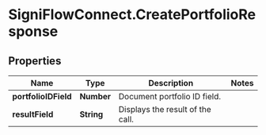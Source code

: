 # SigniFlowConnect.CreatePortfolioResponse

## Properties

Name | Type | Description | Notes
------------ | ------------- | ------------- | -------------
**portfolioIDField** | **Number** | Document portfolio ID field. | 
**resultField** | **String** | Displays the result of the call. | 


